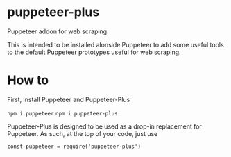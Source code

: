 # puppeteer-plus
Puppeteer addon for web scraping

This is intended to be installed alonside Puppeteer to add some useful tools to the default Puppeteer prototypes useful for web scraping.

# How to

First, install Puppeteer and Puppeteer-Plus

`npm i puppeteer`
`npm i puppeteer-plus`

Puppeteer-Plus is designed to be used as a drop-in replacement for Puppeteer. As such, at the top of your code, just use

`const puppeteer = require('puppeteer-plus')`